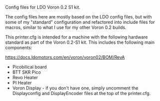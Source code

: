Config files for LDO Voron 0.2 S1 kit.

The config files here are mostly based on the LDO config files, but with some of my "standard" configuration and refactored into include files for macros, similar to what I use for my other Voron 0.2 builds.

This printer.cfg is intended for a machine with the following hardware standard as part of the Voron 0.2-S1 kit. This includes the following main components:

https://docs.ldomotors.com/en/voron/voron02/BOM/RevA

* Picobilical board
* BTT SKR Pico
* Revo Heater
* PI Heater
* Voron Display - if you don't have one, simply uncomment the Displayconfig and DisplayEncoder files at the top of the printer.cfg.
